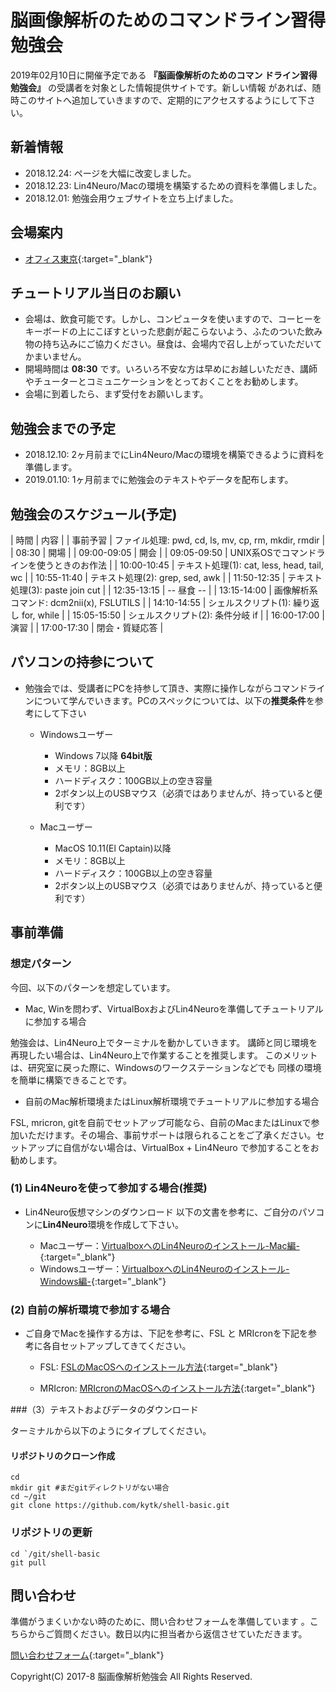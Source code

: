 # 脳画像解析のためのコマンドライン習得勉強会

2019年02月10日に開催予定である **『脳画像解析のためのコマン
ドライン習得勉強会』** の受講者を対象とした情報提供サイトです。新しい情報
があれば、随時このサイトへ追加していきますので、定期的にアクセスするようにして下さい。

## 新着情報
- 2018.12.24: ページを大幅に改変しました。
- 2018.12.23: Lin4Neuro/Macの環境を構築するための資料を準備しました。
- 2018.12.01: 勉強会用ウェブサイトを立ち上げました。

## 会場案内
- [オフィス東京](https://www.officetokyo.net/){:target="_blank"}

## チュートリアル当日のお願い
- 会場は、飲食可能です。しかし、コンピュータを使いますので、コーヒーをキーボードの上にこぼすといった悲劇が起こらないよう、ふたのついた飲み物の持ち込みにご協力ください。昼食は、会場内で召し上がっていただいてかまいません。
- 開場時間は **08:30** です。いろいろ不安な方は早めにお越しいただき、講師やチューターとコミュニケーションをとっておくことをお勧めします。
- 会場に到着したら、まず受付をお願いします。

## 勉強会までの予定
- 2018.12.10: 2ヶ月前までにLin4Neuro/Macの環境を構築できるように資料を準備します。
- 2019.01.10: 1ヶ月前までに勉強会のテキストやデータを配布します。


## 勉強会のスケジュール(予定)

| 時間        | 内容                                                |
| 事前予習    | ファイル処理: pwd, cd, ls, mv, cp, rm, mkdir, rmdir |
| 08:30       | 開場                                                |
| 09:00-09:05 | 開会                                                |
| 09:05-09:50 | UNIX系OSでコマンドラインを使うときのお作法          |
| 10:00-10:45 | テキスト処理(1): cat, less, head, tail, wc          |
| 10:55-11:40 | テキスト処理(2): grep, sed, awk                     |
| 11:50-12:35 | テキスト処理(3): paste join cut                     |
| 12:35-13:15 | -- 昼食 --                                          |
| 13:15-14:00 | 画像解析系コマンド: dcm2nii(x), FSLUTILS            |
| 14:10-14:55 | シェルスクリプト(1): 繰り返し for, while            |
| 15:05-15:50 | シェルスクリプト(2): 条件分岐 if                    |
| 16:00-17:00 | 演習                                                |
| 17:00-17:30 | 閉会・質疑応答                                      |

## パソコンの持参について
- 勉強会では、受講者にPCを持参して頂き、実際に操作しながらコマンドラインについて学んでいきます。PCのスペックについては、以下の**推奨条件**を参考にして下さい
	- Windowsユーザー
		- Windows 7以降 **64bit版**
		- メモリ：8GB以上
		- ハードディスク：100GB以上の空き容量
		- 2ボタン以上のUSBマウス（必須ではありませんが、持っていると便利です）
    
	- Macユーザー
		- MacOS 10.11(El Captain)以降
		- メモリ：8GB以上
		- ハードディスク：100GB以上の空き容量
		- 2ボタン以上のUSBマウス（必須ではありませんが、持っていると便利です）
    

## 事前準備

### 想定パターン
今回、以下のパターンを想定しています。
        
- Mac, Winを問わず、VirtualBoxおよびLin4Neuroを準備してチュートリアルに参加する場合

勉強会は、Lin4Neuro上でターミナルを動かしていきます。
講師と同じ環境を再現したい場合は、Lin4Neuro上で作業することを推奨します。
このメリットは、研究室に戻った際に、Windowsのワークステーションなどでも
同様の環境を簡単に構築できることです。

- 自前のMac解析環境またはLinux解析環境でチュートリアルに参加する場合

FSL, mricron, gitを自前でセットアップ可能なら、自前のMacまたはLinuxで参加いただけます。その場合、事前サポートは限られることをご了承ください。セットアップに自信がない場合は、VirtualBox + Lin4Neuro で参加することをお勧めします。

### (1) Lin4Neuroを使って参加する場合(推奨)
- Lin4Neuro仮想マシンのダウンロード
以下の文書を参考に、ご自分のパソコンに**Lin4Neuro**環境を作成して下さい。

	- Macユーザー：[VirtualboxへのLin4Neuroのインストール-Mac編-](https://github.com/kytk/shell-basic/raw/master/docs/pdf/L4N_on_Mac_Install.pdf){:target="_blank"}
	- Windowsユーザー：[VirtualboxへのLin4Neuroのインストール-Windows編-](https://github.com/kytk/shell-basic/raw/master/docs/pdf/L4N_on_Win_Install.pdf){:target="_blank"}
	
### (2) 自前の解析環境で参加する場合

- ご自身でMacを操作する方は、下記を参考に、FSL と MRIcronを下記を参考に各自セットアップしてきてください。
        
	- FSL: [FSLのMacOSへのインストール方法](http://www.nemotos.net/?p=243){:target="_blank"}

	- MRIcron: [MRIcronのMacOSへのインストール方法](http://www.nemotos.net/?p=1159){:target="_blank"}

###（3）テキストおよびデータのダウンロード

ターミナルから以下のようにタイプしてください。

#### リポジトリのクローン作成

```
cd
mkdir git #まだgitディレクトリがない場合
cd ~/git
git clone https://github.com/kytk/shell-basic.git
```

### リポジトリの更新

```
cd `/git/shell-basic
git pull
```

	
## 問い合わせ
準備がうまくいかない時のために、問い合わせフォームを準備しています
。こちらからご質問ください。数日以内に担当者から返信させていただきます。

[問い合わせフォーム](https://goo.gl/forms/iE5SCx9GWKIwIreK2){:target="_blank"}


Copyright(C) 2017-8 脳画像解析勉強会 All Rights Reserved.

